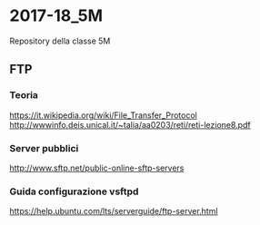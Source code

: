 # 2017-18_5M
Repository della classe 5M

## FTP
### Teoria
https://it.wikipedia.org/wiki/File_Transfer_Protocol
http://wwwinfo.deis.unical.it/~talia/aa0203/reti/reti-lezione8.pdf
### Server pubblici
http://www.sftp.net/public-online-sftp-servers
### Guida configurazione vsftpd 
https://help.ubuntu.com/lts/serverguide/ftp-server.html
